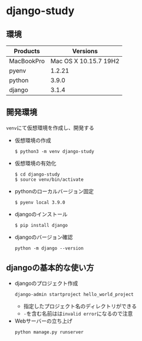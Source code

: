 # django-study
## 環境
| Products | Versions |
| --- | --- |
| MacBookPro | Mac OS X 10.15.7 19H2 |
| pyenv | 1.2.21 |
| python | 3.9.0 |
| django | 3.1.4 |

## 開発環境
`venv`にて仮想環境を作成し、開発する
- 仮想環境の作成
  ```
  $ python3 -m venv django-study
  ```
- 仮想環境の有効化
  ```
  $ cd django-study
  $ source venv/bin/activate
  ```
- pythonのローカルバージョン固定
  ```
  $ pyenv local 3.9.0
  ```
- djangoのインストール
  ```
  $ pip install django
  ```
- djangoのバージョン確認
  ```
  python -m django --version
  ```
## djangoの基本的な使い方
- djangoのプロジェクト作成
  ```
  django-admin startproject hello_world_project
  ```
  - 指定したプロジェクト名のディレクトリができる
  - `-`を含む名前はは`invalid error`になるので注意
- Webサーバーの立ち上げ
  ```
  python manage.py runserver
  ```
